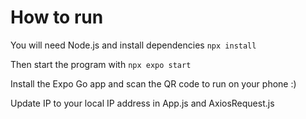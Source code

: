 # How to run
You will need Node.js and install dependencies
`npx install`

Then start the program with
`npx expo start`

Install the Expo Go app and scan the QR code to run on your phone :)

Update IP to your local IP address in App.js and AxiosRequest.js